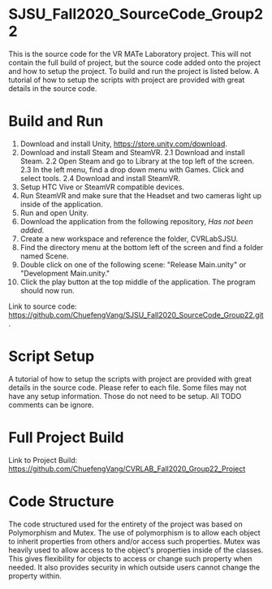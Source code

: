 # SJSU_Fall2020_SourceCode_Group22
This is the source code for the VR MATe Laboratory project. This will not contain the full build of project, but the source code added onto the project and how to setup the project. To build and run the project is listed below. A tutorial of how to setup the scripts with project are provided with great details in the source code.

# Build and Run
1. Download and install Unity, https://store.unity.com/download.
2. Download and install Steam and SteamVR.
  2.1 Download and install Steam.
  2.2 Open Steam and go to Library at the top left of the screen.
  2.3 In the left menu, find a drop down menu with Games. Click and select tools.
  2.4 Download and install SteamVR.
3. Setup HTC Vive or SteamVR compatible devices.
4. Run SteamVR and make sure that the Headset and two cameras light up inside of the application.
5. Run and open Unity.
6. Download the application from the following repository, *Has not been added.*
7. Create a new workspace and reference the folder, CVRLabSJSU.
8. Find the directory menu at the bottom left of the screen and find a folder named Scene.
9. Double click on one of the following scene: "Release Main.unity" or "Development Main.unity."
10. Click the play button at the top middle of the application. The program should now run.

Link to source code: https://github.com/ChuefengVang/SJSU_Fall2020_SourceCode_Group22.git.

# Script Setup
A tutorial of how to setup the scripts with project are provided with great details in the source code.
Please refer to each file. Some files may not have any setup information. Those do not need to be setup.
All TODO comments can be ignore.

# Full Project Build

Link to Project Build: https://github.com/ChuefengVang/CVRLAB_Fall2020_Group22_Project

# Code Structure
The code structured used for the entirety of the project was based on Polymorphism and Mutex. The use of polymorphism is to allow each object to inherit properties from others and/or access such properties. Mutex was heavily used to allow access to the object's properties inside of the classes. This gives flexibility for objects to access or change such property when needed. It also provides security in which outside users cannot change the property within. 
